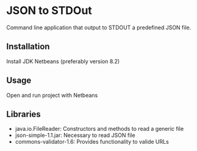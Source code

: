 # JSON to STDOut

Command line application that output to STDOUT a predefined JSON file.

## Installation

Install JDK Netbeans (preferably version 8.2)

## Usage

Open and run project with Netbeans

## Libraries
- java.io.FileReader: Constructors and methods to read a generic file
- json-simple-1.1.jar: Necessary to read JSON file
- commons-validator-1.6: Provides functionality to valide URLs
